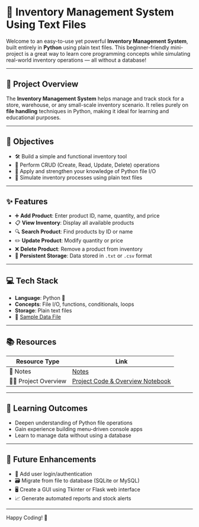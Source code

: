 # 🛒 Inventory Management System Using Text Files

Welcome to an easy-to-use yet powerful **Inventory Management System**, built entirely in **Python** using plain text files. This beginner-friendly mini-project is a great way to learn core programming concepts while simulating real-world inventory operations — all without a database!

---

## 📌 Project Overview

The **Inventory Management System** helps manage and track stock for a store, warehouse, or any small-scale inventory scenario. It relies purely on **file handling** techniques in Python, making it ideal for learning and educational purposes.

---

## 🎯 Objectives

- 🛠 Build a simple and functional inventory tool  
- 📁 Perform CRUD (Create, Read, Update, Delete) operations  
- 🧠 Apply and strengthen your knowledge of Python file I/O  
- 🔄 Simulate inventory processes using plain text files  

---

## ✨ Features

- ➕ **Add Product**: Enter product ID, name, quantity, and price  
- 📋 **View Inventory**: Display all available products  
- 🔍 **Search Product**: Find products by ID or name  
- ✏️ **Update Product**: Modify quantity or price  
- ❌ **Delete Product**: Remove a product from inventory  
- 💾 **Persistent Storage**: Data stored in `.txt` or `.csv` format  

---

## 💻 Tech Stack

- **Language**: Python 🐍  
- **Concepts**: File I/O, functions, conditionals, loops  
- **Storage**: Plain text files  
- 📄 [Sample Data File](https://github.com/vinayakmishra4/Mini-Project-Inventory-Management-System-Using-Text-Files/blob/main/Inventory-Mangement-System-with-Files/Inventory.txt)

---

## 📚 Resources

| Resource Type         | Link                                                                                                                                     |
|-----------------------|------------------------------------------------------------------------------------------------------------------------------------------|
| 📝 Notes              | [Notes](https://github.com/vinayakmishra4/Mini-Project-Inventory-Management-System-Using-Text-Files/blob/main/Inventory-Mangement-System-with-Files/Inventory.txt) |
| 🧑‍💻 Project Overview | [Project Code & Overview Notebook](https://github.com/vinayakmishra4/Mini-Project-Inventory-Management-System-Using-Text-Files/blob/main/Inventory-Mangement-System-with-Files/Inventory%20Management%20with%20Files%20-%20Overview.ipynb) |

---

## 🧠 Learning Outcomes

- Deepen understanding of Python file operations  
- Gain experience building menu-driven console apps  
- Learn to manage data without using a database  

---

## 🚀 Future Enhancements

- 🔐 Add user login/authentication  
- 🗃 Migrate from file to database (SQLite or MySQL)  
- 🖥 Create a GUI using Tkinter or Flask web interface  
- 📈 Generate automated reports and stock alerts  

---

Happy Coding! 🎉  
